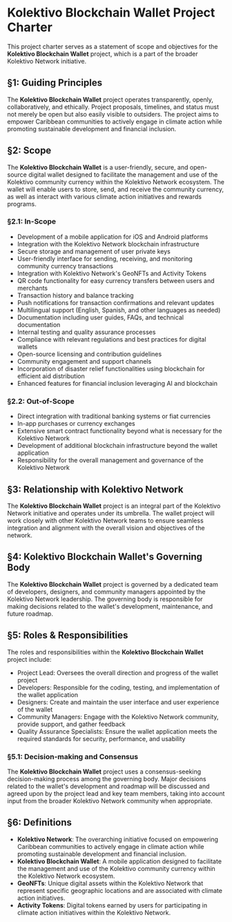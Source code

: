 # Kolektivo Blockchain Wallet Project Charter

This project charter serves as a statement of scope and objectives for the **Kolektivo Blockchain Wallet** project, which is a part of the broader Kolektivo Network initiative.

## §1: Guiding Principles

The **Kolektivo Blockchain Wallet** project operates transparently, openly, collaboratively, and ethically. Project proposals, timelines, and status must not merely be open but also easily visible to outsiders. The project aims to empower Caribbean communities to actively engage in climate action while promoting sustainable development and financial inclusion.

## §2: Scope

The **Kolektivo Blockchain Wallet** is a user-friendly, secure, and open-source digital wallet designed to facilitate the management and use of the Kolektivo community currency within the Kolektivo Network ecosystem. The wallet will enable users to store, send, and receive the community currency, as well as interact with various climate action initiatives and rewards programs.

### §2.1: In-Scope

- Development of a mobile application for iOS and Android platforms
- Integration with the Kolektivo Network blockchain infrastructure
- Secure storage and management of user private keys
- User-friendly interface for sending, receiving, and monitoring community currency transactions
- Integration with Kolektivo Network's GeoNFTs and Activity Tokens
- QR code functionality for easy currency transfers between users and merchants
- Transaction history and balance tracking
- Push notifications for transaction confirmations and relevant updates
- Multilingual support (English, Spanish, and other languages as needed)
- Documentation including user guides, FAQs, and technical documentation
- Internal testing and quality assurance processes
- Compliance with relevant regulations and best practices for digital wallets
- Open-source licensing and contribution guidelines
- Community engagement and support channels
- Incorporation of disaster relief functionalities using blockchain for efficient aid distribution
- Enhanced features for financial inclusion leveraging AI and blockchain

### §2.2: Out-of-Scope

- Direct integration with traditional banking systems or fiat currencies
- In-app purchases or currency exchanges
- Extensive smart contract functionality beyond what is necessary for the Kolektivo Network
- Development of additional blockchain infrastructure beyond the wallet application
- Responsibility for the overall management and governance of the Kolektivo Network

## §3: Relationship with Kolektivo Network

The **Kolektivo Blockchain Wallet** project is an integral part of the Kolektivo Network initiative and operates under its umbrella. The wallet project will work closely with other Kolektivo Network teams to ensure seamless integration and alignment with the overall vision and objectives of the network.

## §4: Kolektivo Blockchain Wallet's Governing Body

The **Kolektivo Blockchain Wallet** project is governed by a dedicated team of developers, designers, and community managers appointed by the Kolektivo Network leadership. The governing body is responsible for making decisions related to the wallet's development, maintenance, and future roadmap.

## §5: Roles & Responsibilities

The roles and responsibilities within the **Kolektivo Blockchain Wallet** project include:

- Project Lead: Oversees the overall direction and progress of the wallet project
- Developers: Responsible for the coding, testing, and implementation of the wallet application
- Designers: Create and maintain the user interface and user experience of the wallet
- Community Managers: Engage with the Kolektivo Network community, provide support, and gather feedback
- Quality Assurance Specialists: Ensure the wallet application meets the required standards for security, performance, and usability

### §5.1: Decision-making and Consensus

The **Kolektivo Blockchain Wallet** project uses a consensus-seeking decision-making process among the governing body. Major decisions related to the wallet's development and roadmap will be discussed and agreed upon by the project lead and key team members, taking into account input from the broader Kolektivo Network community when appropriate.

## §6: Definitions

- **Kolektivo Network**: The overarching initiative focused on empowering Caribbean communities to actively engage in climate action while promoting sustainable development and financial inclusion.
- **Kolektivo Blockchain Wallet**: A mobile application designed to facilitate the management and use of the Kolektivo community currency within the Kolektivo Network ecosystem.
- **GeoNFTs**: Unique digital assets within the Kolektivo Network that represent specific geographic locations and are associated with climate action initiatives.
- **Activity Tokens**: Digital tokens earned by users for participating in climate action initiatives within the Kolektivo Network.
